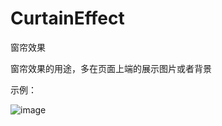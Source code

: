 # CurtainEffect
窗帘效果

窗帘效果的用途，多在页面上端的展示图片或者背景

示例：

![image](https://github.com/YourAcountName/ProjectName/blob/master/GIFName.gif )
